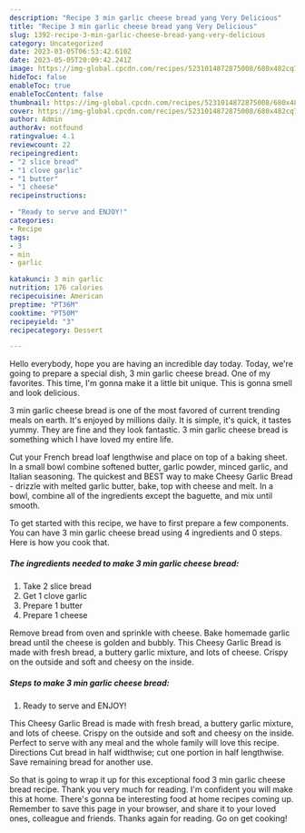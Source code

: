 ```yaml
---
description: "Recipe 3 min garlic cheese bread yang Very Delicious"
title: "Recipe 3 min garlic cheese bread yang Very Delicious"
slug: 1392-recipe-3-min-garlic-cheese-bread-yang-very-delicious
category: Uncategorized
date: 2023-03-05T06:53:42.610Z
date: 2023-05-05T20:09:42.241Z
image: https://img-global.cpcdn.com/recipes/5231014872875008/680x482cq70/3-min-garlic-cheese-bread-recipe-main-photo.jpg
hideToc: false
enableToc: true
enableTocContent: false
thumbnail: https://img-global.cpcdn.com/recipes/5231014872875008/680x482cq70/3-min-garlic-cheese-bread-recipe-main-photo.jpg
cover: https://img-global.cpcdn.com/recipes/5231014872875008/680x482cq70/3-min-garlic-cheese-bread-recipe-main-photo.jpg
author: Admin
authorAv: notfound
ratingvalue: 4.1
reviewcount: 22
recipeingredient:
- "2 slice bread"
- "1 clove garlic"
- "1 butter"
- "1 cheese"
recipeinstructions:

- "Ready to serve and ENJOY!"
categories:
- Recipe
tags:
- 3
- min
- garlic

katakunci: 3 min garlic 
nutrition: 176 calories
recipecuisine: American
preptime: "PT36M"
cooktime: "PT50M"
recipeyield: "3"
recipecategory: Dessert

---
```



Hello everybody, hope you are having an incredible day today. Today, we're going to prepare a special dish, 3 min garlic cheese bread. One of my favorites. This time, I'm gonna make it a little bit unique. This is gonna smell and look delicious.

3 min garlic cheese bread is one of the most favored of current trending meals on earth. It's enjoyed by millions daily. It is simple, it's quick, it tastes yummy. They are fine and they look fantastic. 3 min garlic cheese bread is something which I have loved my entire life.

Cut your French bread loaf lengthwise and place on top of a baking sheet. In a small bowl combine softened butter, garlic powder, minced garlic, and Italian seasoning. The quickest and BEST way to make Cheesy Garlic Bread - drizzle with melted garlic butter, bake, top with cheese and melt. In a bowl, combine all of the ingredients except the baguette, and mix until smooth.


To get started with this recipe, we have to first prepare a few components. You can have 3 min garlic cheese bread using 4 ingredients and 0 steps. Here is how you cook that.

<!--inarticleads1-->

##### The ingredients needed to make 3 min garlic cheese bread:

1. Take 2 slice bread
1. Get 1 clove garlic
1. Prepare 1 butter
1. Prepare 1 cheese


Remove bread from oven and sprinkle with cheese. Bake homemade garlic bread until the cheese is golden and bubbly. This Cheesy Garlic Bread is made with fresh bread, a buttery garlic mixture, and lots of cheese. Crispy on the outside and soft and cheesy on the inside. 

<!--inarticleads2-->

##### Steps to make 3 min garlic cheese bread:


1. Ready to serve and ENJOY!

This Cheesy Garlic Bread is made with fresh bread, a buttery garlic mixture, and lots of cheese. Crispy on the outside and soft and cheesy on the inside. Perfect to serve with any meal and the whole family will love this recipe. Directions Cut bread in half widthwise; cut one portion in half lengthwise. Save remaining bread for another use. 

So that is going to wrap it up for this exceptional food 3 min garlic cheese bread recipe. Thank you very much for reading. I'm confident you will make this at home. There's gonna be interesting food at home recipes coming up. Remember to save this page in your browser, and share it to your loved ones, colleague and friends. Thanks again for reading. Go on get cooking!
